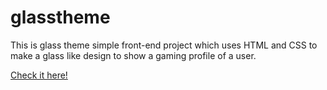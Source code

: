 # glasstheme
This is glass theme simple front-end project which uses HTML and CSS to make a glass like design to show a gaming profile of a user.<br>

<a href="https://sahilagiwal.github.io/glasstheme/" target="blank">Check it here!</a>
